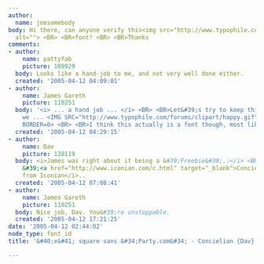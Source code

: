 ```yaml
---
author:
  name: joesomebody
body: Hi there, can anyone verify this<img src="http://www.typophile.com/forums/messages/83/69497.jpg"
  alt=""> <BR> <BR>font? <BR> <BR>Thanks
comments:
- author:
    name: pattyfab
    picture: 109929
  body: Looks like a hand-job to me, and not very well done either.
  created: '2005-04-12 04:09:01'
- author:
    name: James Gareth
    picture: 110251
  body: '<i> ... a hand job ... </i> <BR> <BR>Let&#39;s try to keep this clean, shall
    we ... <IMG SRC="http://www.typophile.com/forums/clipart/happy.gif" ALT=":-&#41;"
    BORDER=0> <BR> <BR>I think this actually is a font though, most likely a freebie. '
  created: '2005-04-12 04:29:15'
- author:
    name: Dav
    picture: 128119
  body: <i>James was right about it being a &#39;Freebie&#39;.:</i> <BR>Should be
    &#39;<a href="http://www.iconian.com/c.html" target="_blank">Concielian</a>&#39;<i>,
    from Iconian</i>..
  created: '2005-04-12 07:08:41'
- author:
    name: James Gareth
    picture: 110251
  body: Nice job, Dav. You&#39;re unstoppable.
  created: '2005-04-12 17:21:25'
date: '2005-04-12 02:44:02'
node_type: font_id
title: '&#40;x&#41; square sans &#34;Party.com&#34; - Concielian {Dav}'

---
```

